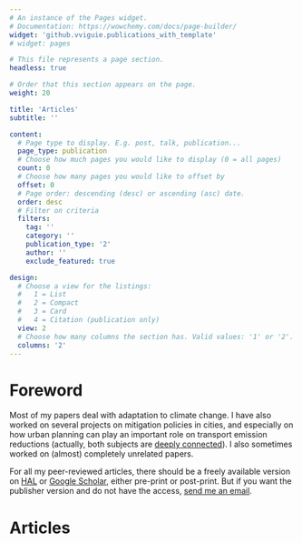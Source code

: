 ```yaml
---
# An instance of the Pages widget.
# Documentation: https://wowchemy.com/docs/page-builder/
widget: 'github.vviguie.publications_with_template'
# widget: pages

# This file represents a page section.
headless: true

# Order that this section appears on the page.
weight: 20

title: 'Articles'
subtitle: ''

content:
  # Page type to display. E.g. post, talk, publication...
  page_type: publication
  # Choose how much pages you would like to display (0 = all pages)
  count: 0
  # Choose how many pages you would like to offset by
  offset: 0
  # Page order: descending (desc) or ascending (asc) date.
  order: desc
  # Filter on criteria
  filters:
    tag: ''
    category: ''
    publication_type: '2'
    author: ''
    exclude_featured: true

design:
  # Choose a view for the listings:
  #   1 = List
  #   2 = Compact
  #   3 = Card
  #   4 = Citation (publication only)
  view: 2
  # Choose how many columns the section has. Valid values: '1' or '2'.
  columns: '2'
---
```


# Foreword
Most of my papers deal with adaptation to climate change. I have also worked on several projects on mitigation policies in cities, and especially on how urban planning can play an important role on transport emission reductions (actually, both subjects are [deeply connected](https://doi.org/10.1038/nclimate1434)). I also sometimes worked on (almost) completely unrelated papers.

For all my peer-reviewed articles, there should be a freely available version on [HAL](https://cv.archives-ouvertes.fr/vincent-viguie?langChosen=fr) or [Google Scholar](https://scholar.google.com/citations?user=iElc2G8AAAAJ&hl), either pre-print or post-print. But if you want the publisher version and do not have the access, [send me an email](mailto:viguie.cired@gmail.com).

# Articles

